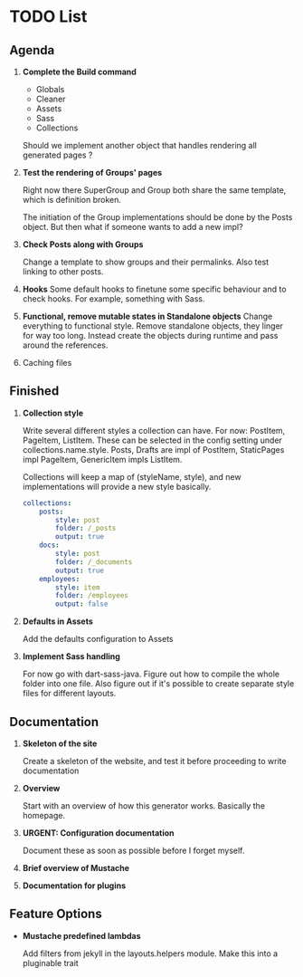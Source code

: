 # TODO List

## Agenda

1. **Complete the Build command**

    - Globals
    - Cleaner
    - Assets
    - Sass
    - Collections

    Should we implement another object that handles rendering all generated pages ?

2. **Test the rendering of Groups' pages**

    Right now there SuperGroup and Group both share the same template, which is
    definition broken.

    The initiation of the Group implementations should be done by the Posts object.
    But then what if someone wants to add a new impl?

3. **Check Posts along with Groups**

    Change a template to show groups and their permalinks. Also test linking to other
    posts. 

4. **Hooks** 
    Some default hooks to finetune some specific behaviour and to check hooks. For
    example, something with Sass.

5. **Functional, remove mutable states in Standalone objects**
    Change everything to functional style. Remove standalone objects, they linger for
    way too long. Instead create the objects during runtime and pass around the
    references.

6. Caching files


## Finished

1. **Collection style**

    Write several different styles a collection can have. For now: PostItem, PageItem,
    ListItem. These can be selected in the config setting under collections.name.style.
    Posts, Drafts are impl of PostItem, StaticPages impl PageItem, GenericItem impls
    ListItem.

    Collections will keep a map of (styleName, style), and new implementations will
    provide a new style basically.

    ``` yaml
    collections:
        posts:
            style: post
            folder: /_posts
            output: true
        docs:
            style: post
            folder: /_documents
            output: true
        employees:
            style: item
            folder: /employees
            output: false
    ```
2. **Defaults in Assets**

    Add the defaults configuration to Assets

3. **Implement Sass handling**

    For now go with dart-sass-java. Figure out how to compile the whole folder into one
    file. Also figure out if it's possible to create separate style files for different
    layouts.


## Documentation

1. **Skeleton of the site**

    Create a skeleton of the website, and test it before proceeding to write
    documentation

2. **Overview**

    Start with an overview of how this generator works. Basically the homepage.

3. **URGENT: Configuration documentation** 

    Document these as soon as possible before I forget myself.

4. **Brief overview of Mustache**

5. **Documentation for plugins**


## Feature Options

- **Mustache predefined lambdas**

    Add filters from jekyll in the layouts.helpers module.
    Make this into a pluginable trait
